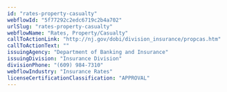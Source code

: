 ```yaml
---
id: "rates-property-casualty"
webflowId: "5f77292c2edc6719c2b4a702"
urlSlug: "rates-property-casualty"
webflowName: "Rates, Property/Casualty"
callToActionLink: "http://nj.gov/dobi/division_insurance/propcas.htm"
callToActionText: ""
issuingAgency: "Department of Banking and Insurance"
issuingDivision: "Insurance Division"
divisionPhone: "(609) 984-7310"
webflowIndustry: "Insurance Rates"
licenseCertificationClassification: "APPROVAL"
---
```

